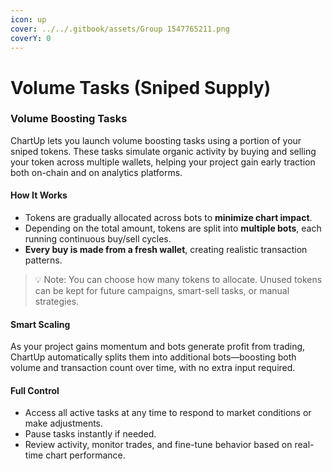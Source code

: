 ```yaml
---
icon: up
cover: ../../.gitbook/assets/Group 1547765211.png
coverY: 0
---
```


# Volume Tasks (Sniped Supply)

### Volume Boosting Tasks

ChartUp lets you launch volume boosting tasks using a portion of your sniped tokens. These tasks simulate organic activity by buying and selling your token across multiple wallets, helping your project gain early traction both on-chain and on analytics platforms.

#### How It Works

* Tokens are gradually allocated across bots to **minimize chart impact**.
* Depending on the total amount, tokens are split into **multiple bots**, each running continuous buy/sell cycles.
* **Every buy is made from a fresh wallet**, creating realistic transaction patterns.

> 💡 Note: You can choose how many tokens to allocate. Unused tokens can be kept for future campaigns, smart-sell tasks, or manual strategies.

#### Smart Scaling

As your project gains momentum and bots generate profit from trading, ChartUp automatically splits them into additional bots—boosting both volume and transaction count over time, with no extra input required.

#### Full Control

* Access all active tasks at any time to respond to market conditions or make adjustments.
* Pause tasks instantly if needed.
* Review activity, monitor trades, and fine-tune behavior based on real-time chart performance.
